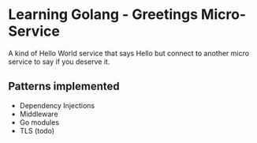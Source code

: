 # Learning Golang - Greetings Micro-Service
A kind of Hello World service that says Hello but connect to another micro service to say if you deserve it.

## Patterns implemented
- Dependency Injections
- Middleware
- Go modules
- TLS (todo)
 